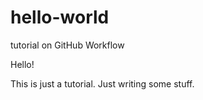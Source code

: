 # hello-world
tutorial on GitHub Workflow

Hello!

This is just a tutorial.
Just writing some stuff.
